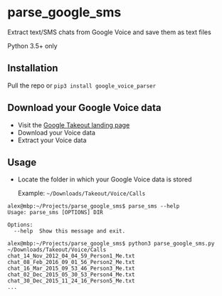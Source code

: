 # parse_google_sms
Extract text/SMS chats from Google Voice and save them as text files

Python 3.5+ only

## Installation
Pull the repo or `pip3 install google_voice_parser`


## Download your Google Voice data
 - Visit the [Google Takeout landing page](https://takeout.google.com/settings/takeout?utm_source=ob&utm_campaign=takeout&hl=en)
 - Download your Voice data
 - Extract your Voice data


## Usage
- Locate the folder in which your Google Voice data is stored

  Example: `~/Downloads/Takeout/Voice/Calls`

```
alex@mbp:~/Projects/parse_google_sms$ parse_sms --help
Usage: parse_sms [OPTIONS] DIR

Options:
  --help  Show this message and exit.

alex@mbp:~/Projects/parse_google_sms$ python3 parse_google_sms.py ~/Downloads/Takeout/Voice/Calls
chat_14_Nov_2012_04_04_59_Person1_Me.txt
chat_08_Feb_2016_09_01_56_Person2_Me.txt
chat_16_Mar_2015_09_53_46_Person3_Me.txt
chat_02_Dec_2015_05_30_53_Person4_Me.txt
chat_30_Dec_2015_11_24_16_Person5_Me.txt
...
```